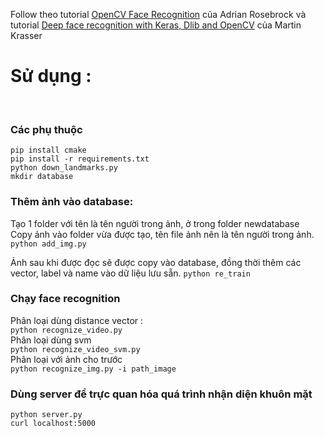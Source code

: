 Follow theo tutorial [OpenCV Face Recognition](https://www.pyimagesearch.com/2018/09/24/opencv-face-recognition/?fbclid=IwAR04A4zlejp4faM49f3GkJITtKSAQ-ZNtmEH0oAQY6Xs3STGH8cDpTuu4ZA) của Adrian Rosebrock và tutorial [Deep face recognition with Keras, Dlib and OpenCV](https://krasserm.github.io/2018/02/07/deep-face-recognition/) của Martin Krasser

# Sử dụng : 
<br>

### Các phụ thuộc
`pip install cmake`<br>
`pip install -r requirements.txt`<br>
`python down_landmarks.py`<br>
`mkdir database` <br>

### Thêm ảnh vào database:
Tạo 1 folder với tên là tên người trong ảnh, ở trong folder newdatabase <br>
Copy ảnh vào folder vừa được tạo, tên file ảnh nên là tên người trong ảnh.<br>
`python add_img.py`

Ảnh sau khi được đọc sẽ được copy vào database, đồng thời thêm các vector, label và name vào dữ liệu lưu sẵn.
`python re_train`
<br>

### Chạy face recognition
Phân loại dùng distance vector : <br>
`python recognize_video.py` <br>
Phân loại dùng svm <br>
`python recognize_video_svm.py` <br>
Phân loại với ảnh cho trước <br>
`python recognize_img.py -i path_image` <br>

### Dùng server để trực quan hóa quá trình nhận diện khuôn mặt 
`python server.py`<br>
`curl localhost:5000`
